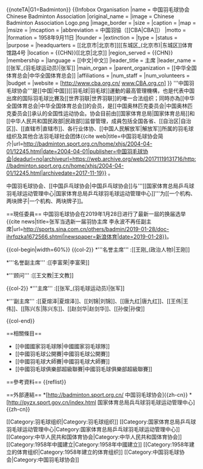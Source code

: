 {{noteTA|G1=Badminton}}
{{Infobox Organisation
|name                = 中国羽毛球协会<br/>Chinese Badminton Association 
|original_name       = 
|image               = Chinese Badminton Association Logo.png
|image_border        = <!-- 另一个图片，用于分隔上一个参数中图片和下面各项参数 -->
|size                = <!-- 图片宽度，默认值：200px -->
|caption             = <!-- 图片标题 -->
|map                 = <!-- 地图图片 -->
|msize               = <!-- 地图宽度，默认值：250px -->
|mcaption            = <!-- 地图标题 -->
|abbreviation        = 中国羽協（[[CBA|CBA]]）
|motto               = <!-- 组织宣言 -->
|formation           = 1958年9月11日
|founder             = 
|extinction          = <!-- 解散时间 -->
|type                = 
|status              = 
|purpose             = 
|headquarters        = [[北京市|北京市]][[东城区_(北京市)|东城区]]体育馆路4号
|location            = {{CHN}}[[北京|北京]]
|region_served       = {{CHN}}
|membership          = 
|language            = [[中文|中文]]
|leader_title        = 主席
|leader_name         = [[张军_(羽毛球运动员)|张军]] 
|main_organ          = 
|parent_organization = [[中华全国体育总会|中华全国体育总会]]
|affiliations        = <!-- 附属或分支组织 -->
|num_staff           = <!-- 雇员人数 -->
|num_volunteers      = <!-- 志愿者人数 -->
|budget              = <!-- 预算 -->
|website             = [http://www.cba.org.cn/ www.CBA.org.cn] 
}}
'''中国羽毛球协会'''是[[中国|中国]][[羽毛球|羽毛球]]運動的最高管理機構，也是代表中国出席的国际羽毛球比賽及[[世界羽联|世界羽联]]的唯一合法组织；同時亦為[[中华全国体育总会|中华全国体育总会]]的会员，是[[中国奥林匹克委员会|中国奥林匹克委员会]]承认的全国性运动协会。协会目前由[[国家体育总局|国家体育总局]]和[[中华人民共和国民政部|民政部]]监督管理，成員包括全国各省、[[自治区|自治区]]、[[直辖市|直辖市]]、各行业体协、[[中国人民解放军|解放军]]所属的羽毛球组织及其他合法羽毛球社会团体<ref>{{cite web|title=中国羽毛球协会简介|url=http://badminton.sport.org.cn/home/xhjs/2004-04-01/12245.html|date=2004-04-01|publisher=中国羽毛球协会|deadurl=no|archiveurl=https://web.archive.org/web/20171119131716/http://badminton.sport.org.cn/home/xhjs/2004-04-01/12245.html|archivedate=2017-11-19}}</ref> 。

中国羽毛球协会、[[中国乒乓球协会|中国乒乓球协会]]与'''[[国家体育总局乒乓球羽毛球运动管理中心|国家体育总局乒乓球羽毛球运动管理中心]]'''为[[一个机构、两块牌子|一个机构、两块牌子]]。

==現任委員==
中国羽毛球协会在2019年1月28日进行了最新一屆的换届选举<ref>{{cite news|title=张军当选新一届羽协主席 李永波不再任副主席|url=http://sports.sina.com.cn/others/badmin/2019-01-28/doc-ihrfqzka1672566.shtml|newspaper=新浪体育|date=2019-01-28}}</ref>。

{{col-begin|width=60%}}
{{col-2}}
*'''名誉主席'''
:[[王刚_(政治人物)|王刚]]

*'''名誉副主席'''
:[[李富荣|李富荣]]

*'''顾问'''
:[[王文教|王文教]]

{{col-2}}
*'''主席'''
:[[张军_(羽毛球运动员)|张军]]

*'''副主席'''
:[[夏煊泽|夏煊泽]]、[[刘锦|刘锦]]、[[唐九红|唐九红]]、[[王伟|王伟]]、[[陈兴东|陈兴东]]、[[赵剑华|赵剑华]]、[[孙俊|孙俊]]

{{col-end}}

==相關條目==
* [[中國國家羽毛球隊|中國國家羽毛球隊]]
* [[中國羽毛球公開賽|中國羽毛球公開賽]]
* [[中國羽毛球大師賽|中國羽毛球大師賽]]
* [[中國羽毛球俱樂部超級聯賽|中國羽毛球俱樂部超級聯賽]]

==參考資料==
{{reflist}}

==外部連結==
*[http://badminton.sport.org.cn/ 中国羽毛球协会]{{zh-cn}}
*[http://pyzx.sport.gov.cn/index.html 国家体育总局兵乓球羽毛球运动管理中心]{{zh-cn}}

[[Category:羽毛球组织|Category:羽毛球组织]]
[[Category:国家体育总局乒乓球羽毛球运动管理中心|Category:国家体育总局乒乓球羽毛球运动管理中心]]
[[Category:中华人民共和国体育协会|Category:中华人民共和国体育协会]]
[[Category:1958年中國建立|Category:1958年中國建立]]
[[Category:1958年建立的体育组织|Category:1958年建立的体育组织]]
[[Category:中国羽毛球协会|Category:中国羽毛球协会]]